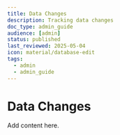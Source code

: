 ```yaml
---
title: Data Changes
description: Tracking data changes
doc_type: admin_guide
audience: [admin]
status: published
last_reviewed: 2025-05-04
icon: material/database-edit
tags:
  - admin
  - admin_guide
---
```


# Data Changes

Add content here.
